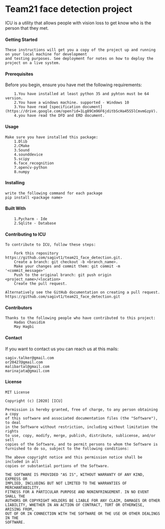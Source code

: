 # Team21 face detection project

ICU is a utility that allows people with vision loss to get know who is the person that they met.

#### **Getting Started**
~~~
These instructions will get you a copy of the project up and running on your local machine for development 
and testing purposes. See deployment for notes on how to deploy the project on a live system.
~~~
#### **Prerequisites**
Before you begin, ensure you have met the following requirements:
~~~
    1.You have installed at least python 35 and pyhton must be 64 version.
    2.You have a windows machine. supported - Windows 10
    3.You have read [specification document](https://drive.google.com/open?id=1Lg89Cm96F6jditbScHa45S5lCmvmGzpV).
    4.you have read the DFD and ERD document.
~~~
#### **Usage**
~~~
Make sure you have installed this package:
    1.Dlib
    2.CMake
    3.Sound
    4.sounddevice
    5.scipy
    6.face_recognition
    7.opencv-python
    8.numpy
~~~
#### **Installing** 
~~~
write the following command for each package
pip install <package name>
~~~
#### **Built With**
~~~
    1.Pycharm - Ide
    2.Sqlite - Database
~~~
#### **Contributing to ICU**
~~~~
To contribute to ICU, follow these steps:

    Fork this repository https://github.com/sagivt1/team21_face_detection.git.
    Create a branch: git checkout -b <branch_name>.
    Make your changes and commit them: git commit -m '<commit_message>'
    Push to the original branch: git push origin <project_name>/<location>
    Create the pull request.

Alternatively see the GitHub documentation on creating a pull request.
https://github.com/sagivt1/team21_face_detection.git
~~~~

#### **Contributors**
~~~~
Thanks to the following people who have contributed to this project:
    Hadas Chasidim
    May Hagbi
~~~~

#### **Contact**

If you want to contact us you can reach us at this mails: 
~~~~
sagiv.talker@gmail.com
or20427@gmail.com
malibartal@gmail.com
marinajata@gmail.com
~~~~
#### **License**
~~~~
MIT License

Copyright (c) [2020] [ICU]

Permission is hereby granted, free of charge, to any person obtaining a copy
of this software and associated documentation files (the "Software"), to deal
in the Software without restriction, including without limitation the rights
to use, copy, modify, merge, publish, distribute, sublicense, and/or sell
copies of the Software, and to permit persons to whom the Software is
furnished to do so, subject to the following conditions:

The above copyright notice and this permission notice shall be included in all
copies or substantial portions of the Software.

THE SOFTWARE IS PROVIDED "AS IS", WITHOUT WARRANTY OF ANY KIND, EXPRESS OR
IMPLIED, INCLUDING BUT NOT LIMITED TO THE WARRANTIES OF MERCHANTABILITY,
FITNESS FOR A PARTICULAR PURPOSE AND NONINFRINGEMENT. IN NO EVENT SHALL THE
AUTHORS OR COPYRIGHT HOLDERS BE LIABLE FOR ANY CLAIM, DAMAGES OR OTHER
LIABILITY, WHETHER IN AN ACTION OF CONTRACT, TORT OR OTHERWISE, ARISING FROM,
OUT OF OR IN CONNECTION WITH THE SOFTWARE OR THE USE OR OTHER DEALINGS IN THE
SOFTWARE.

~~~~

